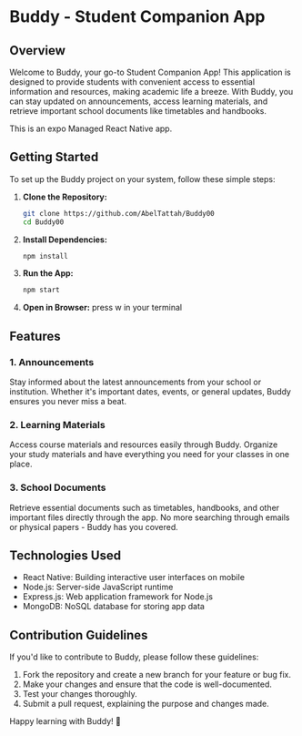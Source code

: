 # Buddy - Student Companion App

## Overview

Welcome to Buddy, your go-to Student Companion App! This application is designed to provide students with convenient access to essential information and resources, making academic life a breeze. With Buddy, you can stay updated on announcements, access learning materials, and retrieve important school documents like timetables and handbooks.

This is an expo Managed React Native app.

## Getting Started

To set up the Buddy project on your system, follow these simple steps:

1. **Clone the Repository:**
    ```bash
    git clone https://github.com/AbelTattah/Buddy00
    cd Buddy00
    ```

2. **Install Dependencies:**
    ```bash
    npm install
    ```

3. **Run the App:**
    ```bash
    npm start
    ```

4. **Open in Browser:**
    press w in your terminal

## Features

### 1. Announcements

Stay informed about the latest announcements from your school or institution. Whether it's important dates, events, or general updates, Buddy ensures you never miss a beat.

### 2. Learning Materials

Access course materials and resources easily through Buddy. Organize your study materials and have everything you need for your classes in one place.

### 3. School Documents

Retrieve essential documents such as timetables, handbooks, and other important files directly through the app. No more searching through emails or physical papers - Buddy has you covered.

## Technologies Used

- React Native: Building interactive user interfaces on mobile
- Node.js: Server-side JavaScript runtime
- Express.js: Web application framework for Node.js
- MongoDB: NoSQL database for storing app data

## Contribution Guidelines

If you'd like to contribute to Buddy, please follow these guidelines:

1. Fork the repository and create a new branch for your feature or bug fix.
2. Make your changes and ensure that the code is well-documented.
3. Test your changes thoroughly.
4. Submit a pull request, explaining the purpose and changes made.


Happy learning with Buddy! 🚀
